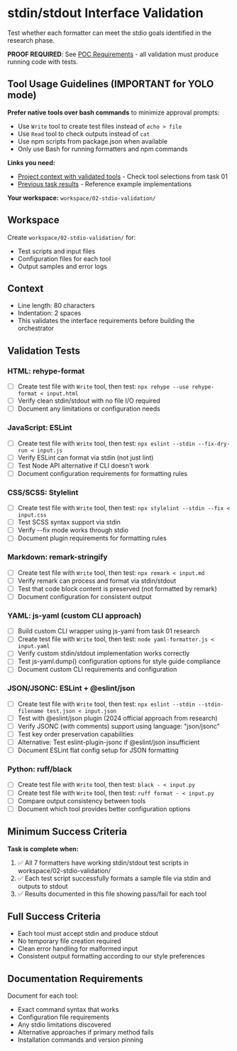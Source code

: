 # stdin/stdout Interface Validation

Test whether each formatter can meet the stdio goals identified in the research phase.

**PROOF REQUIRED**: See [POC Requirements](../poc-requirements.md) - all validation must produce running code with tests.

## Tool Usage Guidelines (IMPORTANT for YOLO mode)
**Prefer native tools over bash commands** to minimize approval prompts:
- Use `Write` tool to create test files instead of `echo > file`
- Use `Read` tool to check outputs instead of `cat`
- Use npm scripts from package.json when available
- Only use Bash for running formatters and npm commands

**Links you need:**
- [Project context with validated tools](../project-context.md) - Check tool selections from task 01
- [Previous task results](../../workspace/01-tool-research/) - Reference example implementations

**Your workspace:** `workspace/02-stdio-validation/`

## Workspace
Create `workspace/02-stdio-validation/` for:
- Test scripts and input files
- Configuration files for each tool
- Output samples and error logs

## Context
- Line length: 80 characters
- Indentation: 2 spaces
- This validates the interface requirements before building the orchestrator

## Validation Tests

### HTML: rehype-format
- [ ] Create test file with `Write` tool, then test: `npx rehype --use rehype-format < input.html`
- [ ] Verify clean stdin/stdout with no file I/O required
- [ ] Document any limitations or configuration needs

### JavaScript: ESLint
- [ ] Create test file with `Write` tool, then test: `npx eslint --stdin --fix-dry-run < input.js`
- [ ] Verify ESLint can format via stdin (not just lint)
- [ ] Test Node API alternative if CLI doesn't work
- [ ] Document configuration requirements for formatting rules

### CSS/SCSS: Stylelint  
- [ ] Create test file with `Write` tool, then test: `npx stylelint --stdin --fix < input.css`
- [ ] Test SCSS syntax support via stdin
- [ ] Verify --fix mode works through stdio
- [ ] Document plugin requirements for formatting rules

### Markdown: remark-stringify
- [ ] Create test file with `Write` tool, then test: `npx remark < input.md`
- [ ] Verify remark can process and format via stdin/stdout
- [ ] Test that code block content is preserved (not formatted by remark)
- [ ] Document configuration for consistent output

### YAML: js-yaml (custom CLI approach)
- [ ] Build custom CLI wrapper using js-yaml from task 01 research
- [ ] Create test file with `Write` tool, then test: `node yaml-formatter.js < input.yaml`
- [ ] Verify custom stdin/stdout implementation works correctly
- [ ] Test js-yaml.dump() configuration options for style guide compliance
- [ ] Document custom CLI requirements and configuration

### JSON/JSONC: ESLint + @eslint/json
- [ ] Create test file with `Write` tool, then test: `npx eslint --stdin --stdin-filename test.json < input.json`
- [ ] Test with @eslint/json plugin (2024 official approach from research)
- [ ] Verify JSONC (with comments) support using language: "json/jsonc"
- [ ] Test key order preservation capabilities
- [ ] Alternative: Test eslint-plugin-jsonc if @eslint/json insufficient
- [ ] Document ESLint flat config setup for JSON formatting

### Python: ruff/black
- [ ] Create test file with `Write` tool, then test: `black - < input.py`
- [ ] Create test file with `Write` tool, then test: `ruff format - < input.py`
- [ ] Compare output consistency between tools
- [ ] Document which tool provides better configuration options

## Minimum Success Criteria

**Task is complete when:**
1. ✅ All 7 formatters have working stdin/stdout test scripts in workspace/02-stdio-validation/
2. ✅ Each test script successfully formats a sample file via stdin and outputs to stdout
3. ✅ Results documented in this file showing pass/fail for each tool

## Full Success Criteria
- Each tool must accept stdin and produce stdout
- No temporary file creation required
- Clean error handling for malformed input
- Consistent output formatting according to our style preferences

## Documentation Requirements
Document for each tool:
- Exact command syntax that works
- Configuration file requirements
- Any stdio limitations discovered
- Alternative approaches if primary method fails
- Installation commands and version pinning